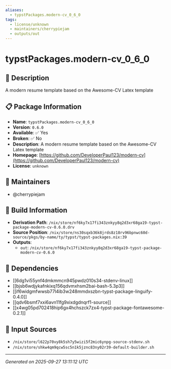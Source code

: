 ```yaml
---
aliases:
  - typstPackages.modern-cv_0_6_0
tags:
  - license/unknown
  - maintainers/cherrypiejam
  - outputs/out
---
```


# typstPackages.modern-cv_0_6_0

## 📝 Description

A modern resume template based on the Awesome-CV Latex template

## 📋 Package Information

- **Name**: `typstPackages.modern-cv_0_6_0`
- **Version**: `0.6.0`
- **Available**: ✅ Yes
- **Broken**: ✅ No
- **Description**: A modern resume template based on the Awesome-CV Latex template
- **Homepage**: [https://github.com/DeveloperPaul123/modern-cv](https://github.com/DeveloperPaul123/modern-cv)
- **License**: `unknown`
## 👥 Maintainers

- @cherrypiejam


## 🔧 Build Information

- **Derivation Path**: `/nix/store/nf6ky7x17fi343znkyy8q2d3xr68ga19-typst-package-modern-cv-0.6.0.drv`
- **Source Position**: `/nix/store/ns30sqxb36k8jrds8z18rv96bpnwc60d-source/pkgs/by-name/ty/typst/typst-packages.nix:39`
- **Outputs**:
  - `out`:  `/nix/store/nf6ky7x17fi343znkyy8q2d3xr68ga19-typst-package-modern-cv-0.6.0`

## 🔗 Dependencies

- [[6dg1vi55ynf4dmkmmcn945pwdz010s34-stdenv-linux]]
- [[bjsb6wdjykafnkixq156qdvmxhsm2bai-bash-5.3p3]]
- [[if6widgmfwwsb77l4ib3w248mmdxszbn-typst-package-linguify-0.4.0]]
- [[qdv6bsmf7xxi6avn11fg9xixdgdnqrf1-source]]
- [[x4wg05pd702418hip6gx4hchszck7zx4-typst-package-fontawesome-0.2.1]]

## 📁 Input Sources

- `/nix/store/l622p70vy8k5sh7y5wizi5f2mic6ynpg-source-stdenv.sh`
- `/nix/store/shkw4qm9qcw5sc5n1k5jznc83ny02r39-default-builder.sh`

---
*Generated on 2025-09-27 13:11:12 UTC*
